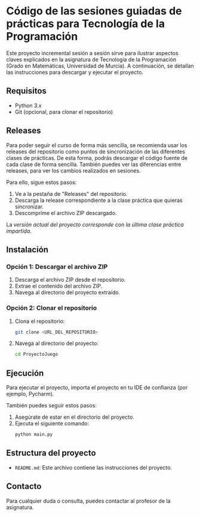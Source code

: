 # Código de las sesiones guiadas de prácticas para Tecnología de la Programación

Este proyecto incremental sesión a sesión sirve para ilustrar aspectos claves explicados en la asignatura de Tecnología de la Programación (Grado en Matemáticas, Universidad de Murcia). A continuación, se detallan las instrucciones para descargar y ejecutar el proyecto.

## Requisitos

- Python 3.x
- Git (opcional, para clonar el repositorio)

## Releases

Para poder seguir el curso de forma más sencilla, se recomienda usar los releases del repositorio como puntos de sincronización de las diferentes clases de prácticas. De esta forma, podrás descargar el código fuente de cada clase de forma sencilla. También puedes ver las diferencias entre releases, para ver los cambios realizados en sesiones.

Para ello, sigue estos pasos:

1. Ve a la pestaña de "Releases" del repositorio.
2. Descarga la release correspondiente a la clase práctica que quieras sincronizar.
3. Descomprime el archivo ZIP descargado.

La *versión actual del proyecto corresponde con la última clase práctica impartida*.

## Instalación

### Opción 1: Descargar el archivo ZIP

1. Descarga el archivo ZIP desde el repositorio.
2. Extrae el contenido del archivo ZIP.
3. Navega al directorio del proyecto extraído.

### Opción 2: Clonar el repositorio

1. Clona el repositorio:
    ```bash
    git clone <URL_DEL_REPOSITORIO>
    ```
2. Navega al directorio del proyecto:
    ```bash
    cd ProyectoJuego
    ```

## Ejecución

Para ejecutar el proyecto, importa el proyecto en tu IDE de confianza (por ejemplo, Pycharm).

También puedes seguir estos pasos:

1. Asegúrate de estar en el directorio del proyecto.
2. Ejecuta el siguiente comando:
    ```bash
    python main.py
    ```

## Estructura del proyecto

- `README.md`: Este archivo contiene las instrucciones del proyecto.

## Contacto

Para cualquier duda o consulta, puedes contactar al profesor de la asignatura.